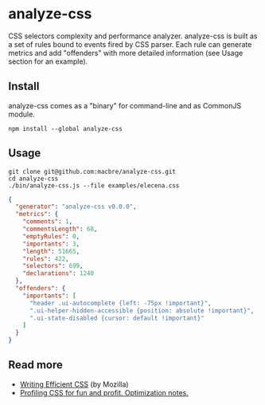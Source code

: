 analyze-css
===========

CSS selectors complexity and performance analyzer. analyze-css is built as a set of rules bound to events fired by CSS parser. Each rule can generate metrics and add "offenders" with more detailed information (see Usage section for an example).

## Install

analyze-css comes as a "binary" for command-line and as CommonJS module.

```
npm install --global analyze-css
```

## Usage

```
git clone git@github.com:macbre/analyze-css.git
cd analyze-css
./bin/analyze-css.js --file examples/elecena.css
```

```json
{
  "generator": "analyze-css v0.0.0",
  "metrics": {
    "comments": 1,
    "commentsLength": 68,
    "emptyRules": 0,
    "importants": 3,
    "length": 51665,
    "rules": 422,
    "selectors": 699,
    "declarations": 1240
  },
  "offenders": {
    "importants": [
      "header .ui-autocomplete {left: -75px !important}",
      ".ui-helper-hidden-accessible {position: absolute !important}",
      ".ui-state-disabled {cursor: default !important}"
    ]
  }
}
```

## Read more

* [Writing Efficient CSS](http://developer.mozilla.org/en/Writing_Efficient_CSS) (by Mozilla)
* [Profiling CSS for fun and profit. Optimization notes.](http://perfectionkills.com/profiling-css-for-fun-and-profit-optimization-notes/)
